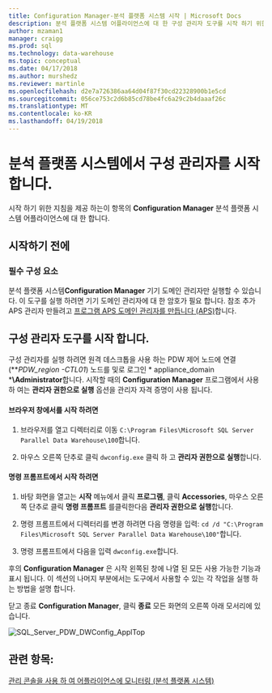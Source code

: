 ```yaml
---
title: Configuration Manager-분석 플랫폼 시스템 시작 | Microsoft Docs
description: 분석 플랫폼 시스템 어플라이언스에 대 한 구성 관리자 도구를 시작 하기 위한 지침입니다.
author: mzaman1
manager: craigg
ms.prod: sql
ms.technology: data-warehouse
ms.topic: conceptual
ms.date: 04/17/2018
ms.author: murshedz
ms.reviewer: martinle
ms.openlocfilehash: d2e7a726386aa64d04f87f30cd22328900b1e5cd
ms.sourcegitcommit: 056ce753c2d6b85cd78be4fc6a29c2b4daaaf26c
ms.translationtype: MT
ms.contentlocale: ko-KR
ms.lasthandoff: 04/19/2018
---
```

# <a name="launch-the-configuration-manager-in-analytics-platform-system"></a>분석 플랫폼 시스템에서 구성 관리자를 시작 합니다.
시작 하기 위한 지침을 제공 하는이 항목의 **Configuration Manager** 분석 플랫폼 시스템 어플라이언스에 대 한 합니다.  
  
## <a name="before-you-begin"></a>시작하기 전에  
  
### <a name="prerequisites"></a>필수 구성 요소  
분석 플랫폼 시스템**Configuration Manager** 기기 도메인 관리자만 실행할 수 있습니다. 이 도구를 실행 하려면 기기 도메인 관리자에 대 한 암호가 필요 합니다. 참조 추가 APS 관리자 만들려고 [프로그램 APS 도메인 관리자를 만듭니다 &#40;APS&#41;](create-an-aps-domain-administrator-aps.md)합니다.  
  
## <a name="Accessing"></a>구성 관리자 도구를 시작 합니다.  
구성 관리자를 실행 하려면 원격 데스크톱을 사용 하는 PDW 제어 노드에 연결 (***PDW_region *-CTL01**) 노드를 및로 로그인 * appliance_domain ***\Administrator**합니다. 시작할 때의 **Configuration Manager** 프로그램에서 사용 하 여는 **관리자 권한으로 실행** 옵션을 관리자 자격 증명이 사용 됩니다.  
  
#### <a name="to-launch-from-a-browser-window"></a>브라우저 창에서를 시작 하려면  
  
1.  브라우저를 열고 디렉터리로 이동 `C:\Program Files\Microsoft SQL Server Parallel Data Warehouse\100`합니다.  
  
2.  마우스 오른쪽 단추로 클릭 `dwconfig.exe` 클릭 하 고 **관리자 권한으로 실행**합니다.  
  
#### <a name="to-launch-from-a-command-prompt"></a>명령 프롬프트에서 시작 하려면  
  
1.  바탕 화면을 열고는 **시작** 메뉴에서 클릭 **프로그램**, 클릭 **Accessories**, 마우스 오른쪽 단추로 클릭 **명령 프롬프트** 를클릭한다음 **관리자 권한으로 실행**합니다.  
  
2.  명령 프롬프트에서 디렉터리를 변경 하려면 다음 명령을 입력: `cd /d "C:\Program Files\Microsoft SQL Server Parallel Data Warehouse\100"`합니다.  
  
3.  명령 프롬프트에서 다음을 입력 `dwconfig.exe`합니다.  
  
후의 **Configuration Manager** 은 시작 왼쪽된 창에 나열 된 모든 사용 가능한 기능과 표시 됩니다. 이 섹션의 나머지 부분에서는 도구에서 사용할 수 있는 각 작업을 실행 하는 방법을 설명 합니다.  
  
닫고 종료 **Configuration Manager**, 클릭 **종료** 모든 화면의 오른쪽 아래 모서리에 있습니다.  
  
![SQL_Server_PDW_DWConfig_ApplTop](./media/launch-the-configuration-manager/SQL_Server_PDW_DWConfig_ApplTop.png "SQL_Server_PDW_DWConfig_ApplTop")  
  
## <a name="see-also"></a>관련 항목:  
[관리 콘솔을 사용 하 여 어플라이언스에 모니터링 &#40;분석 플랫폼 시스템&#41;](monitor-the-appliance-by-using-the-admin-console.md)  
  
